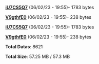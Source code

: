 [**iU7CS5Q7**](/data/iU7CS5Q7.txt) (06/02/23 - 19:55)- 1783 bytes

[**V9gthfE0**](/data/V9gthfE0.txt) (06/02/23 - 19:55)- 238 bytes

[**iU7CS5Q7**](/data/iU7CS5Q7.txt) (06/02/23 - 19:55)- 1783 bytes

[**V9gthfE0**](/data/V9gthfE0.txt) (06/02/23 - 19:55)- 238 bytes

**Total Datas**: 8621

**Total Size**: 57.25 MB / 57.3 MB